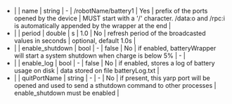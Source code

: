  * |      |  name             | string  | -              |   /robotName/battery1 | Yes                         | prefix of the ports opened by the device                                         | MUST start with a '/' character. /data:o and /rpc:i is automatically appended by the wrapper at the end |
 * |      |  period           | double  | s              |   1.0                 | No                          | refresh period of the broadcasted values in seconds                              | optional, default 1.0s |
 * |      |  enable_shutdown  | bool    | -              |   false               | No                          | if enabled, batteryWrapper will start a system shutdown when charge is below 5%  | - |
 * |      |  enable_log       | bool    | -              |   false               | No                          | if enabled, stores a log of battery usage on disk                                | data stored on file batteryLog.txt |
 * |      |  quitPortName     | string  | -              |   -                   | No                          | if present, this yarp port will be opened and used to send a sthutdown command to other processes | enable_shutdown must be enabled |

